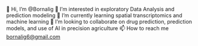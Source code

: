  👋 Hi, I’m @Bornalig
 👀 I’m interested in exploratory Data Analysis and prediction modeling
 🌱 I’m currently learning spatial transcriptomics and machine learning
 💞️ I’m looking to collaborate on drug prediction, prediction models, and use of AI in precision agriculture
 📫 How to reach me bornalig6@gmail.com

<!---
Bornalig/Bornalig is a ✨ special ✨ repository because its `README.md` (this file) appears on your GitHub profile.
You can click the Preview link to take a look at your changes.
--->
